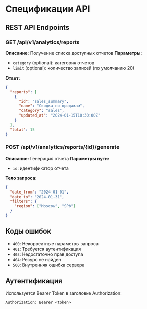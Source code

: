 # Спецификации API

## REST API Endpoints

### GET /api/v1/analytics/reports
**Описание:** Получение списка доступных отчетов
**Параметры:**
- `category` (optional): категория отчетов
- `limit` (optional): количество записей (по умолчанию 20)

**Ответ:**
```json
{
  "reports": [
    {
      "id": "sales_summary",
      "name": "Сводка по продажам",
      "category": "sales",
      "updated_at": "2024-01-15T10:30:00Z"
    }
  ],
  "total": 15
}
```

### POST /api/v1/analytics/reports/{id}/generate
**Описание:** Генерация отчета
**Параметры пути:**
- `id`: идентификатор отчета

**Тело запроса:**
```json
{
  "date_from": "2024-01-01",
  "date_to": "2024-01-31",
  "filters": {
    "region": ["Moscow", "SPb"]
  }
}
```

## Коды ошибок
- `400`: Некорректные параметры запроса
- `401`: Требуется аутентификация  
- `403`: Недостаточно прав доступа
- `404`: Ресурс не найден
- `500`: Внутренняя ошибка сервера

## Аутентификация
Используется Bearer Token в заголовке Authorization:
```
Authorization: Bearer <token>
```
